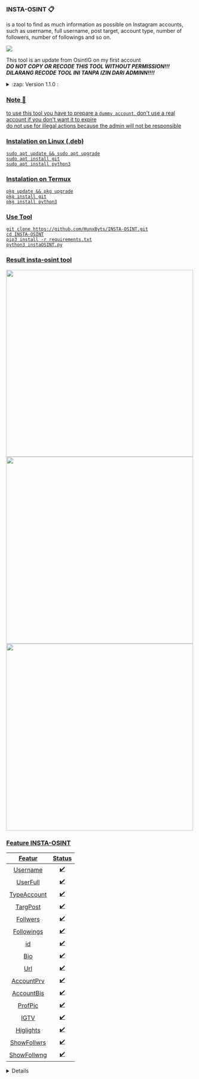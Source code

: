 ### INSTA-OSINT 📋
is a tool to find as much information as possible on Instagram accounts, such as username, full username, post target, account type, number of followers, number of followings and so on.

<img src="https://github.com/HunxByts/INSTA-OSINT/blob/main/asset/OSINTIG.png" />

This tool is an update from OsintIG on my first account                                                                                                     
***DO NOT COPY OR RECODE THIS TOOL WITHOUT PERMISSION!!!***
<br>
***DILARANG RECODE TOOL INI  TANPA IZIN DARI ADMINN!!!!***

<details>
<summary>:zap: Version 1.1.0 :</summary>
- <strong><a href="https://github.com/Hunxploit04/OsintIG"</a>INSTA-OSINT V1.1.0</strong>
</details>

### Note 📍
to use this tool you have to prepare a `dummy account`, don't use a real account if you don't want it to expire                                             
do not use for illegal actions because the admin will not be responsible

### Instalation on Linux (.deb)
```
sudo apt update && sudo apt upgrade
sudo apt install git
sudo apt install python3
```

### Instalation on Termux
```
pkg update && pkg upgrade
pkg install git
pkg install python3
```

### Use Tool
```
git clone https://github.com/HunxByts/INSTA-OSINT.git
cd INSTA-OSINT
pip3 install -r requirements.txt
python3 instaOSINT.py
```


### Result insta-osint tool

<img src="https://github.com/HunxByts/INSTA-OSINT/blob/main/asset/1.png" height="500"/>

<img src="https://github.com/HunxByts/INSTA-OSINT/blob/main/asset/2.png" height="500"/>

<img src="https://github.com/HunxByts/INSTA-OSINT/blob/main/asset/3.png" height="500"/>






### Feature INSTA-OSINT

|   Featur    |  Status |
|:-----------:|:-------:|
| Username    |    ✔️   |
| UserFull    |    ✔️   |
| TypeAccount |    ✔️   |
| TargPost    |    ✔️   |
| Follwers    |    ✔️   |
| Followings  |    ✔️   |
| id          |    ✔️   |
| Bio         |    ✔️   |
| Url         |    ✔️   |
| AccountPrv  |    ✔️   |
| AccountBis  |    ✔️   |
| ProfPic     |    ✔️   |
| IGTV        |    ✔️   |
| Higlights   |    ✔️   |
| ShowFollwrs |    ✔️   |
| ShowFollwng |    ✔️   |


<details>
<summary>:zap: Author :</summary>
- <strong><a href="https://github.com/HunxByts">HunxByts</a></strong>
</details>
